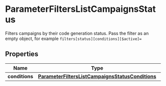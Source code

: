 

# ParameterFiltersListCampaignsStatus

Filters campaigns by their code generation status. Pass the filter as an empty object, for example `filters[status][conditions][$active]=`

## Properties

| Name | Type | Description |
|------------ | ------------- | ------------- |
|**conditions** | [**ParameterFiltersListCampaignsStatusConditions**](ParameterFiltersListCampaignsStatusConditions.md) |  |



